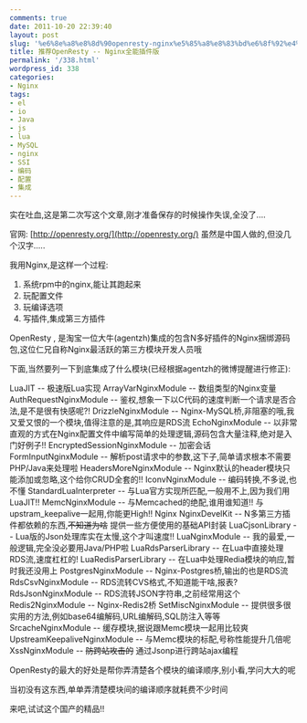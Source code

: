 ```yaml
---
comments: true
date: 2011-10-20 22:39:40
layout: post
slug: '%e6%8e%a8%e8%8d%90openresty-nginx%e5%85%a8%e8%83%bd%e6%8f%92%e4%bb%b6%e7%89%88'
title: 推荐OpenResty -- Nginx全能插件版
permalink: '/338.html'
wordpress_id: 338
categories:
- Nginx
tags:
- el
- io
- Java
- js
- lua
- MySQL
- nginx
- SSI
- 编码
- 配置
- 集成
---
```


实在吐血,这是第二次写这个文章,刚才准备保存的时候操作失误,全没了....

官网: [http://openresty.org/](http://openresty.org/)
虽然是中国人做的,但没几个汉字.....

我用Nginx,是这样一个过程:
1. 系统rpm中的nginx,能让其跑起来
2. 玩配置文件
3. 玩编译选项
4. 写插件,集成第三方插件

OpenResty , 是淘宝一位大牛(agentzh)集成的包含N多好插件的Nginx捆绑源码包,这位仁兄自称Nginx最活跃的第三方模块开发人员哦

下面,当然要列一下到底集成了什么模块(已经根据agentzh的微博提醒进行修正):

LuaJIT -- 极速版Lua实现
ArrayVarNginxModule -- 数组类型的Nginx变量
AuthRequestNginxModule -- 鉴权,想象一下以C代码的速度判断一个请求是否合法,是不是很有快感呢?!
DrizzleNginxModule -- Nginx-MySQL桥,非阻塞的哦,我又爱又恨的一个模块,值得注意的是,其响应是RDS流
EchoNginxModule -- 以非常直观的方式在Nginx配置文件中编写简单的处理逻辑,源码包含大量注释,绝对是入门好例子!!
EncryptedSessionNginxModule -- 加密会话
FormInputNginxModule -- 解析post请求中的参数,这下子,简单请求根本不需要PHP/Java来处理啦
HeadersMoreNginxModule -- Nginx默认的header模块只能添加或忽略,这个给你CRUD全套的!!
IconvNginxModule -- 编码转换,不多说,也不懂
StandardLuaInterpreter -- 与Lua官方实现所匹配,一般用不上,因为我们用LuaJIT!!
MemcNginxModule -- 与Memcached的绝配,谁用谁知道!! 与upstram_keepalive一起用,你能更High!!
Nginx
NginxDevelKit -- N多第三方插件都依赖的东西,<del>不知道为啥</del> 提供一些方便使用的基础API封装
LuaCjsonLibrary -- Lua版的Json处理库实在太慢,这个才叫速度!!
LuaNginxModule -- 我的最爱,一般逻辑,完全没必要用Java/PHP啦
LuaRdsParserLibrary -- 在Lua中直接处理RDS流,速度杠杠的!
LuaRedisParserLibrary -- 在Lua中处理Redia模块的响应,暂时我还没用上
PostgresNginxModule -- Nginx-Postgres桥,输出的也是RDS流
RdsCsvNginxModule -- RDS流转CVS格式,不知道能干啥,报表?
RdsJsonNginxModule -- RDS流转JSON字符串,之前经常用这个
Redis2NginxModule -- Nginx-Redis2桥
SetMiscNginxModule -- 提供很多很实用的方法,例如base64编解码,URL编解码,SQL防注入等等
SrcacheNginxModule -- 缓存模块,据说跟Memc模块一起用比较爽
UpstreamKeepaliveNginxModule -- 与Memc模块的标配,号称性能提升几倍呢
XssNginxModule -- <del>防跨站攻击的</del> 通过Jsonp进行跨站ajax编程

OpenResty的最大的好处是帮你弄清楚各个模块的编译顺序,别小看,学问大大的呢

当初没有这东西,单单弄清楚模块间的编译顺序就耗费不少时间

来吧,试试这个国产的精品!!
